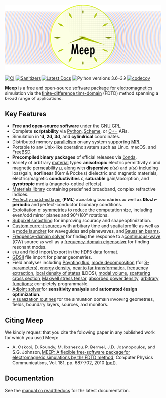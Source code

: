 ![](doc/docs/images/Meep-banner.png)

[![CI](https://github.com/NanoComp/meep/actions/workflows/build-ci.yml/badge.svg)](https://github.com/NanoComp/meep/actions/workflows/build-ci.yml)
[![Sanitizers](https://github.com/NanoComp/meep/actions/workflows/build-san.yml/badge.svg)](https://github.com/NanoComp/meep/actions/workflows/build-san.yml)
[![Latest Docs](https://readthedocs.org/projects/meep/badge/?version=latest)](http://meep.readthedocs.io/en/latest/)
![Python versions 3.6–3.9](https://img.shields.io/badge/python-3.6%2C%203.7%2C%203.8%2C%203.9-brightgreen.svg)
[![codecov](https://codecov.io/gh/NanoComp/meep/branch/master/graph/badge.svg?token=k88ZuW3795)](https://codecov.io/gh/NanoComp/meep)

**Meep** is a free and open-source software package for [electromagnetics](https://en.wikipedia.org/wiki/Electromagnetism) simulation via the [finite-difference time-domain](https://en.wikipedia.org/wiki/Finite-difference_time-domain_method) (FDTD) method spanning a broad range of applications.

## Key Features

-   **Free and open-source software** under the [GNU GPL](https://en.wikipedia.org/wiki/GNU_General_Public_License).
-   Complete **scriptability** via [Python](https://meep.readthedocs.io/en/latest/Python_Tutorials/Basics/), [Scheme](https://meep.readthedocs.io/en/latest/Scheme_Tutorials/Basics), or [C++](https://meep.readthedocs.io/en/master/C++_Tutorial/) APIs.
-   Simulation in **1d, 2d, 3d**, and **cylindrical** coordinates.
-   Distributed memory [parallelism](https://meep.readthedocs.io/en/latest/Parallel_Meep) on any system supporting [MPI](https://en.wikipedia.org/wiki/MPI).
-   Portable to any Unix-like operating system such as [Linux](https://en.wikipedia.org/wiki/Linux), [macOS](https://en.wikipedia.org/wiki/macOS), and [FreeBSD](https://en.wikipedia.org/wiki/FreeBSD).
-   **Precompiled binary packages** of official releases via [Conda](https://meep.readthedocs.io/en/latest/Installation/#conda-packages).
-   Variety of arbitrary [material](https://meep.readthedocs.io/en/latest/Materials) types: **anisotropic** electric permittivity ε and magnetic permeability μ, along with **dispersive** ε(ω) and μ(ω) including loss/gain, **nonlinear** (Kerr & Pockels) dielectric and magnetic materials, electric/magnetic **conductivities** σ, **saturable** gain/absorption, and **gyrotropic** media (magneto-optical effects).
-   [Materials library](https://meep.readthedocs.io/en/latest/Materials/#materials-library) containing predefined broadband, complex refractive indices.
-   [Perfectly matched layer](https://meep.readthedocs.io/en/latest/Perfectly_Matched_Layer) (**PML**) absorbing boundaries as well as **Bloch-periodic** and perfect-conductor boundary conditions.
-   Exploitation of [symmetries](https://meep.readthedocs.io/en/latest/Exploiting_Symmetry) to reduce the computation size, including even/odd mirror planes and 90°/180° rotations.
-   [Subpixel smoothing](https://meep.readthedocs.io/en/latest/Subpixel_Smoothing/) for improving accuracy and shape optimization.
-   [Custom current sources](https://meep.readthedocs.io/en/latest/Python_Tutorials/Custom_Source/) with arbitrary time and spatial profile as well as a [mode launcher](https://meep.readthedocs.io/en/latest/Python_Tutorials/Eigenmode_Source/) for waveguides and planewaves, and [Gaussian beams](https://meep.readthedocs.io/en/latest/Python_User_Interface/#gaussianbeamsource).
-   [Frequency-domain solver](https://meep.readthedocs.io/en/latest/Python_User_Interface/#frequency-domain-solver) for finding the response to a [continuous-wave](https://en.wikipedia.org/wiki/Continuous_wave) (CW) source as well as a [frequency-domain eigensolver](https://meep.readthedocs.io/en/latest/Python_User_Interface/#frequency-domain-eigensolver) for finding resonant modes.
-   ε/μ and field import/export in the [HDF5](https://en.wikipedia.org/wiki/HDF5) data format.
-   [GDSII](https://meep.readthedocs.io/en/latest/Python_User_Interface/#gdsii-support) file import for planar geometries.
-   Field analyses including [Poynting flux](https://meep.readthedocs.io/en/latest/Python_Tutorials/Basics/#transmittance-spectrum-of-a-waveguide-bend), [mode decomposition](https://meep.readthedocs.io/en/latest/Python_Tutorials/Mode_Decomposition/) (for [S-parameters](https://meep.readthedocs.io/en/latest/Python_Tutorials/GDSII_Import/)), [energy density](https://meep.readthedocs.io/en/latest/Python_User_Interface/#energy-density-spectra), [near to far transformation](https://meep.readthedocs.io/en/latest/Python_Tutorials/Near_to_Far_Field_Spectra/), [frequency extraction](https://meep.readthedocs.io/en/latest/Python_Tutorials/Basics/#modes-of-a-ring-resonator), [local density of states](https://meep.readthedocs.io/en/latest/Python_Tutorials/Local_Density_of_States/) (LDOS), [modal volume](https://meep.readthedocs.io/en/latest/Python_User_Interface/#field-computations), [scattering cross section](https://meep.readthedocs.io/en/latest/Python_Tutorials/Basics/#mie-scattering-of-a-lossless-dielectric-sphere), [Maxwell stress tensor](https://meep.readthedocs.io/en/latest/Python_Tutorials/Optical_Forces/), [absorbed power density](https://meep.readthedocs.io/en/latest/Python_Tutorials/Basics/#absorbed-power-density-map-of-a-lossy-cylinder), [arbitrary functions](https://meep.readthedocs.io/en/latest/Field_Functions/); completely programmable.
-   [Adjoint solver](https://meep.readthedocs.io/en/latest/Python_Tutorials/Adjoint_Solver) for **sensitivity analysis** and **automated design optimization**.
-   [Visualization routines](https://meep.readthedocs.io/en/latest/Python_User_Interface/#data-visualization) for the simulation domain involving geometries, fields, boundary layers, sources, and monitors.

## Citing Meep

We kindly request that you cite the following paper in any published work for which you used Meep:

- A. Oskooi, D. Roundy, M. Ibanescu, P. Bermel, J.D. Joannopoulos, and S.G. Johnson, [MEEP: A flexible free-software package for electromagnetic simulations by the FDTD method](http://dx.doi.org/doi:10.1016/j.cpc.2009.11.008), Computer Physics Communications, Vol. 181, pp. 687-702, 2010 ([pdf](http://ab-initio.mit.edu/~oskooi/papers/Oskooi10.pdf)).


## Documentation

See the [manual on readthedocs](https://meep.readthedocs.io/en/latest) for the latest documentation.
